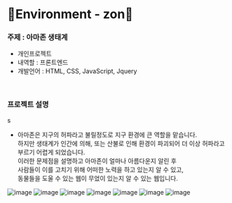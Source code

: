 # 🌳Environment - zon🌳
<h3>주제 : 아마존 생태계 </h3>

<ul>
  <li>개인프로젝트</li>
  <li>내역할 : 프론트엔드</li>
  <li>개발언어 : HTML, CSS, JavaScript, Jquery</li>
</ul>
<br>
<h3>프로젝트 설명</h3>s
<ul>
  <li>아마존은 지구의 허파라고 불릴정도로 지구 환경에 큰 역할을 맡습니다.<br>
    하지만 생태계가 인간에 의해, 또는 산불로 인해 환경이 파괴되어 더 이상 허파라고 부르기 어렵게 되었습니다.<br>
    이러한 문제점을 설명하고 아마존이 얼마나 아름다운지 알린 후<br>
    사람들이 이를 고치기 위해 어떠한 노력을 하고 있는지 알 수 있고,<br>
    동물들을 도울 수 있는 웹이 무었이 있는지 알 수 있는 웹입니다.
  </li>
</ul>

![image](https://github.com/user-attachments/assets/46c972dc-9a8b-4285-b7f0-d383bbc5a1b6)
![image](https://github.com/user-attachments/assets/f9c28f06-ca49-4d5e-ba77-4a7c057d26b2)
![image](https://github.com/user-attachments/assets/e164ffcf-a8e2-4bbd-ad18-7c1e7e999acd)
![image](https://github.com/user-attachments/assets/4f590b52-614a-4e1f-8e5e-8cb5fa78cadd)
![image](https://github.com/user-attachments/assets/b38eb940-870a-4d36-b5c2-c3896b6c08f0)
![image](https://github.com/user-attachments/assets/3956783c-5023-4e94-ab3d-d24bf09db771)
![image](https://github.com/user-attachments/assets/75cdce13-4533-4e3e-bf83-a9552c24a956)





